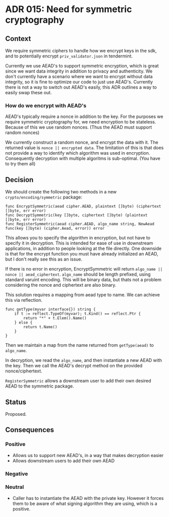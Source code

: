 # ADR 015: Need for symmetric cryptography

## Context

We require symmetric ciphers to handle how we encrypt keys in the sdk,
and to potentially encrypt `priv_validator.json` in tendermint.

Currently we use AEAD's to support symmetric encryption,
which is great since we want data integrity in addition to privacy and authenticity.
We don't currently have a scenario where we want to encrypt without data integrity,
so it is fine to optimize our code to just use AEAD's.
Currently there is not a way to switch out AEAD's easily, this ADR outlines a way
to easily swap these out.

### How do we encrypt with AEAD's

AEAD's typically require a nonce in addition to the key. 
For the purposes we require symmetric cryptography for,
we need encryption to be stateless.
Because of this we use random nonces. 
(Thus the AEAD must support random nonces)

We currently construct a random nonce, and encrypt the data with it. 
The returned value is `nonce || encrypted data`.
The limitation of this is that does not provide a way to identify
which algorithm was used in encryption.
Consequently decryption with multiple algoritms is sub-optimal. 
(You have to try them all)

## Decision

We should create the following two methods in a new `crypto/encoding/symmetric` package: 
```golang
func EncryptSymmetric(aead cipher.AEAD, plaintext []byte) (ciphertext []byte, err error)
func DecryptSymmetric(key []byte, ciphertext []byte) (plaintext []byte, err error)
func RegisterSymmetric(aead cipher.AEAD, algo_name string, NewAead func(key []byte) (cipher.Aead, error)) error
```

This allows you to specify the algorithm in encryption, but not have to specify
it in decryption. 
This is intended for ease of use in downstream applications, in addition to people
looking at the file directly.
One downside is that for the encrypt function you must have already initialized an AEAD,
but I don't really see this as an issue. 

If there is no error in encryption, EncryptSymmetric will return `algo_name || nonce || aead_ciphertext`. 
`algo_name` should be length prefixed, using standard varuint encoding.
This will be binary data, but thats not a problem considering the nonce and ciphertext are also binary.

This solution requires a mapping from aead type to name. 
We can achieve this via reflection. 
```golang
func getType(myvar interface{}) string {
    if t := reflect.TypeOf(myvar); t.Kind() == reflect.Ptr {
        return "*" + t.Elem().Name()
    } else {
        return t.Name()
    }
}
```
Then we maintain a map from the name returned from `getType(aead)` to `algo_name`. 

In decryption, we read the `algo_name`, and then instantiate a new AEAD with the key.
Then we call the AEAD's decrypt method on the provided nonce/ciphertext.

`RegisterSymmetric` allows a downstream user to add their own desired AEAD to the symmetric package.

## Status

Proposed.

## Consequences

### Positive
* Allows us to support new AEAD's, in a way that makes decryption easier
* Allows downstream users to add their own AEAD

### Negative

### Neutral
* Caller has to instantiate the AEAD with the private key.
However it forces them to be aware of what signing algorithm they are using, which is a positive.